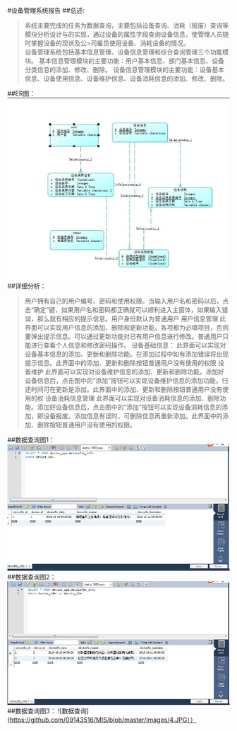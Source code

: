 ﻿#设备管理系统报告
##总述:
> 系统主要完成的任务为数据查询，主要包括设备查询、消耗（报废）查询等模块分析设计与的实现，通过设备的属性字段查询设备信息，使管理人员随时掌握设备的现状及公>司雇员使用设备、消耗设备的情况。  
>设备管理系统包括基本信息管理、设备信息管理和综合查询管理三个功能模块。 
>基本信息管理模块的主要功能：用户基本信息、部门基本信息、设备分类信息的添加、修改、删除。 
>设备信息管理模块的主要功能：设备基本信息、设备使用信息、设备维护信息、设备消耗信息的添加、修改、删除。 
>
##ER图：
![er图](https://github.com/09143516/MIS/blob/master/images/1.JPG)
##详细分析：
>用户拥有自己的用户编号、密码和使用权限。当输入用户名和密码以后，点击“确定”键，如果用户名和密码都正确就可以顺利进入主窗体，如果输入错误，那么就有相应的提示信息。用户身份默认为普通用户 
>用户信息管理 
此界面可以实现用户信息的添加、删除和更新功能。各项都为必填项目，否则要弹出提示信息。可以通过更新功能对已有用户信息进行修改。普通用户只能进行查看个人信息和修改密码操作。
>设备基础信息：
此界面可以实现对设备基本信息的添加、更新和删除功能。在添加过程中如有添加错误将出现提示信息。此界面中的添加、更新和删除按钮普通用户没有使用的权限
>设备维护
此界面可以实现对设备维护信息的添加、更新和删除功能。添加好设备信息后，点击图中的“添加”按钮可以实现设备维护信息的添加功能。归还时间可在更新是添加。此界面中的添加、更新和删除按钮普通用户没有使用的权
>设备消耗信息管理 
此界面可以实现对设备消耗信息的添加、删除功能。添加好设备信息后，点击图中的“添加”按钮可以实现设备消耗信息的添加，即设备报废。添加信息有误时，可删除信息再重新添加。此界面中的添加、删除按钮普通用户没有使用的权限。

##数据查询图1：
![数据查询](https://github.com/09143516/MIS/blob/master/images/2.JPG)
##数据查询图2：
![数据查询](https://github.com/09143516/MIS/blob/master/images/3.JPG)
##数据查询图3：
![数据查询](https://github.com/09143516/MIS/blob/master/images/4.JPG））
